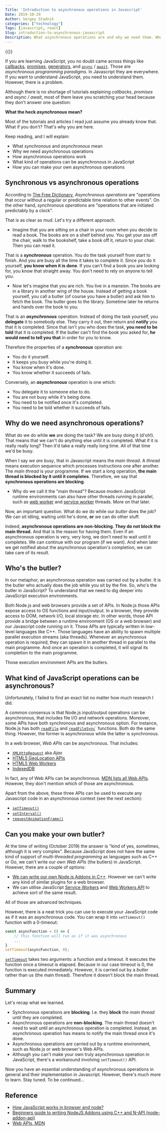 ```yaml
---
Title: 'Introduction to asynchronous operations in Javascript'
Date: 2019-10-29
Author: Sergey Stadnik
categories: ["technology"]
Tags: [javascript, react]
Slug: introduction-to-asynchronous-javascript
Description: What asynchronous operations are and why we need them. What operations can be asynchronous in JavaScript.
---
```


{{<responsive-figure src="synchronous-asynchronous.jpg" width="640" alt="Synchronous / Asynchronous">}}

If you are learning JavaScript, you no doubt came across things like [callbacks](https://codeburst.io/javascript-what-the-heck-is-a-callback-aba4da2deced), [promises](https://developer.mozilla.org/en-US/docs/Web/JavaScript/Reference/Global_Objects/Promise), [generators](https://medium.com/dailyjs/a-simple-guide-to-understanding-javascript-es6-generators-d1c350551950), and [`async`](https://developer.mozilla.org/en-US/docs/Web/JavaScript/Reference/Statements/async_function) / [`await`](https://developer.mozilla.org/en-US/docs/Web/JavaScript/Reference/Operators/await). Those are *asynchronous programming paradigms.* In Javascript they are everywhere. If you want to understand JavaScript, you need to understand them. However, there is a problem.

Although there is no shortage of tutorials explaining *callbacks*, *promises* and *async / await*, most of them leave you scratching your head because they don't answer one question:

**What the heck *asynchronous* mean?**

Most of the tutorials and articles I read just assume you already know that. What if you don't? That's why you are here.

Keep reading, and I will explain:

- What *synchronous* and *asynchronous* mean
- Why we need asynchronous operations
- How asynchronous operations work
- What kind of operations can be asynchronous in JavaScript
- How you can make your own asynchronous operations

<!--more-->

## Synchronous vs asynchronous operations

According to [The Free Dictionary](https://www.thefreedictionary.com/asynchronous+operation), *Asynchronous operations* are "operations that occur without a regular or predictable time relation to other events". On the other hand, *synchronous operations* are "operations that are initiated predictably by a clock".

That is as clear as mud. Let's try a different approach.

- Imagine that you are sitting on a chair in your room when you decide to read a book. The books are on a shelf behind you. You get your ass off the chair, walk to the bookshelf, take a book off it, return to your chair. Then you can read it.

That is a ***synchronous*** operation. You do the task yourself from start to finish. And you are busy all the time it takes to complete it. Since you do it yourself, **you know when it is done**. If you can't find a book you are looking for, you know that straight away. You don't need to rely on anyone to tell you.

- Now let's imagine that you are rich. You live in a mansion. The books are in a library in another wing of the house. Instead of getting a book yourself, you call a butler (of course you have a butler) and ask him to fetch the book. The butler goes to the library. Sometime later he returns and hands over the book to you.

That is an ***asynchronous*** operation. Instead of doing the task yourself, you **delegate** it to somebody else. They carry it out, then return and **notify** you that it is completed. Since that isn't you who does the task, **you need to be told** that it is completed. If the butler can't find the book you asked for, **he would need to tell you that** in order for you to know.

Therefore the properties of a ***synchronous*** operation are:

- You do it yourself.
- It keeps you busy while you're doing it.
- You know when it's done.
- You know whether it succeeds of fails.

Conversely, an ***asynchronous*** operation is one which:

- You delegate it to someone else to do.
- You are not busy while it's being done.
- You need to be notified once it's completed.
- You need to be told whether it succeeds of fails.

## Why do we need asynchronous operations?

What do we do while **we** are doing the task? We are busy doing it (d'oh!). That means that we can't do anything else until it is completed. What if it is really really long? Then it'd take a really really long time. All of that time we'd be busy.

When I say *we are busy*, that in Javascript means the *main thread*. A *thread* means execution sequence which processes instructions one after another. The *main thread* is your programme. If we start a long operation, **the main thread is blocked by it until it completes**. Therefore, we say that **synchronous operations are blocking**.

- Why do we call it the "main thread"? Because modern JavaScript runtime environments can also have other threads running in parallel, such as [web worker](https://developer.mozilla.org/en-US/docs/Web/API/Web_Workers_API/Using_web_workers) and [service worker](https://developer.mozilla.org/en-US/docs/Web/API/Web_Workers_API/Using_web_workers) threads. More on that later.

Now, an important question. What do *we* do while our *butler* does the job? We can sit idling, waiting until he's done, **or** we can do other stuff.

Indeed, **asynchronous operations are non-blocking. They do not block the main thread.** And that is the reason for having them. Even if an asynchronous operation is very, very long, we don't need to wait until it completes. We can continue with our program (if we want). And when later we get notified about the asynchronous operation's completion, we can take care of its result.

## Who's the butler?

In our metaphor, an asynchronous operation was carried out by a butler. It is the butler who actually does the job while you sit by the fire. So, who's the butler in JavaScript? To understand that we need to dig deeper into JavaScript execution environments.

Both Node.js and web browsers provide a set of APIs. In Node.js those APIs expose access to OS functions and input/output. In a browser, they provide access to DOM, network I/O, local storage etc. In other words, those API provide a bridge between a runtime environment (OS or a web browser) and our Javascript code running on it. Those APIs are typically written in low-level languages like C++. Those languages have an ability to spawn multiple parallel execution streams (aka threads). Whenever an asynchronous operation is required, they can spawn it in another thread in parallel to the main programme. And once an operation is completed, it will signal its completion to the main programme.

Those execution environment APIs are the butlers.

## What kind of JavaScript operations can be asynchronous?

Unfortunately, I failed to find an exact list no matter how much research I did.

A common consensus is that Node.js input/output operations can be asynchronous, that includes file I/O and network operations. Moreover, some APIs have both synchronous and asynchronous option. For instance, Node.js has both [`readFile`](https://nodejs.org/dist/latest-v12.x/docs/api/fs.html#fs_fs_readfile_path_options_callback) and [`readFileSync`](https://nodejs.org/dist/latest-v12.x/docs/api/fs.html#fs_fs_readfilesync_path_options)` functions. Both do the same thing. However, the former is asynchronous while the latter is synchronous.

In a web browser, *Web APIs* can be asynchronous. That includes:

- [`XMLHttpRequest`](https://developer.mozilla.org/en-US/docs/Web/API/XMLHttpRequest) aka *Ajax*
- [HTML5 GeoLocation APIs](https://developer.mozilla.org/en-US/docs/Web/API/Geolocation_API)
- [HTML5 Web Workers](https://developer.mozilla.org/en-US/docs/Web/API/Web_Workers_API/Using_web_workers)
- [IndexedDB](https://developer.mozilla.org/en-US/docs/Web/API/IndexedDB_API)

In fact, any of Web APIs can be asynchronous. [MDN lists all Web APIs](https://developer.mozilla.org/en-US/docs/Web/API). However, they don't mention which of those are asynchronous.

Apart from the above, these three APIs can be used to execute any Javascript code in an asynchronous context (see the next section):

- [`setTimeout()`](https://developer.mozilla.org/en-US/docs/Web/API/WindowOrWorkerGlobalScope/setTimeout)
- [`setInterval()`](https://developer.mozilla.org/en-US/docs/Web/API/WindowOrWorkerGlobalScope/setInterval)
- [`requestAnimationFrame()`](https://developer.mozilla.org/en-US/docs/Web/API/window/requestAnimationFrame)

## Can you make your own butler?

At the time of writing (October 2019) the answer is "kind of yes, sometimes, although it is very complex". Because JavaScript does not have the same kind of support of *multi-threaded programming* as languages such as C++ or Go, we can't write our own *Web APIs* (the butlers) in JavaScript. However, there are a couple of options:

- [We can write our own Node.js Addons in C++](https://medium.com/@atulanand94/beginners-guide-to-writing-nodejs-addons-using-c-and-n-api-node-addon-api-9b3b718a9a7f). However we can't write any kind of similar plugins for a web browser.
- We can utilise JavaScript [Service Workers](https://developer.mozilla.org/en-US/docs/Web/API/Service_Worker_API) and [Web Workers API](https://developer.mozilla.org/en-US/docs/Web/API/Web_Workers_API/Using_web_workers) to achieve sort of the same result.

All of those are advanced techniques.

However, there is a neat trick you can use to execute your JavaScript code as if it was an asynchronous code. You can wrap it into `setTimeout()` function with a 0-timeout:

```js
const asyncFunction = () => {
    // This function will run as if it was asynchronous
    ...
}
setTimeout(asyncFunction, 0);
```

[`setTimeout`](https://www.notion.so/ozmoroz/Draft-Async-Await-b4932e6a703c4dfd8b1c996f11f6b3de#d418af93ed7b4330a9f081e6465757f1) takes two arguments: a function and a timeout. It executes the function once a timeout is elapsed. Because in our case timeout is 0, the function is executed immediately. However, it is carried out by a *butler* rather than us (the main thread). Therefore it doesn't block the main thread.

## Summary

Let's recap what we learned.

- Synchronous operations are **blocking**. I.e. they **block** the *main thread* until they are completed.
- Asynchronous operations are **non-blocking**. The main thread doesn't need to wait until an asynchronous operation is completed. Instead, an asynchronous operation has means to notify the main thread once it's done.
- Asynchronous operations are carried out by a runtime environment, such as Node.js or web browser's Web APIs.
- Although you can't make your own truly asynchronous operation in JavaScript, there's a workaround involving `setTimeout()` API.

Now you have an essential understanding of asynchronous operations in general and their implementation in Javascript. However, there's much more to learn. Stay tuned. To be continued...

## Reference

- [How JavaScript works in browser and node?](https://itnext.io/how-javascript-works-in-browser-and-node-ab7d0d09ac2f)
- [Beginners guide to writing NodeJS Addons using C++ and N-API (node-addon-api)](https://medium.com/@atulanand94/beginners-guide-to-writing-nodejs-addons-using-c-and-n-api-node-addon-api-9b3b718a9a7f)
- [Web APIs, MDN](https://developer.mozilla.org/en-US/docs/Web/API)
